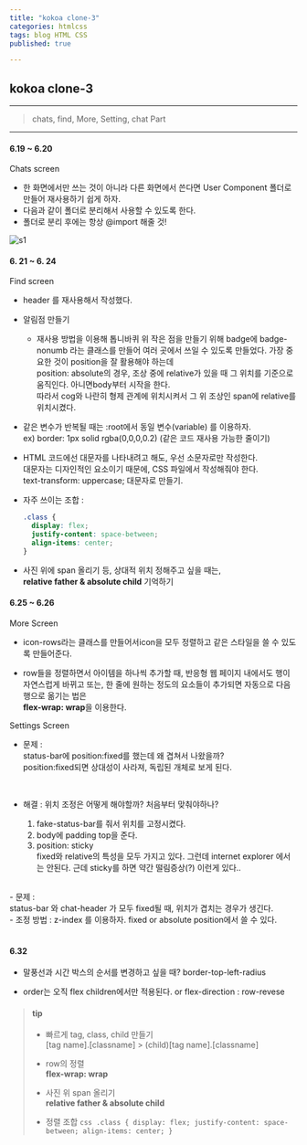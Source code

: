 ```yaml
---
title: "kokoa clone-3"
categories: htmlcss
tags: blog HTML CSS
published: true

---
```


## kokoa clone-3

---

<!-- prettier-ignore-start -->

> chats, find, More, Setting, chat Part

---

#### 6.19 ~ 6.20

Chats screen

- 한 화면에서만 쓰는 것이 아니라 다른 화면에서 쓴다면 User Component 폴더로 만들어 재사용하기 쉽게 하자.
- 다음과 같이 폴더로 분리해서 사용할 수 있도록 한다.
- 폴더로 분리 후에는 항상 @import 해줄 것!

![s1](/assets/images/clone-Images/img5.png)

#### 6. 21 ~ 6. 24

Find screen

- header 를 재사용해서 작성했다.

- 알림점 만들기

  - 재사용 방법을 이용해 톱니바퀴 위 작은 점을 만들기 위해
    badge에 badge-nonumb 라는 클래스를 만들어 여러 곳에서 쓰일 수 있도록 만들었다.
    가장 중요한 것이 position을 잘 활용해야 하는데 <br/>
    position: absolute의 경우, 조상 중에 relative가 있을 때 그 위치를 기준으로 움직인다. 아니면body부터 시작을 한다. <br/>
    따라서 cog와 나란히 형제 관계에 위치시켜서 그 위 조상인 span에 relative를 위치시켰다.
    <br/>
- 같은 변수가 반복될 때는 :root에서 동일 변수(variable) 를 이용하자.<br/>
  ex) border: 1px solid rgba(0,0,0,0.2) (같은 코드 재사용 가능한 줄이기)

- HTML 코드에선 대문자를 나타내려고 해도, 우선 소문자로만 작성한다. <br/>
  대문자는 디자인적인 요소이기 때문에, CSS 파일에서 작성해줘야 한다. <br/>
  text-transform: uppercase; 대문자로 만들기.

- 자주 쓰이는 조합 :

  ```css
  .class {
    display: flex;
    justify-content: space-between;
    align-items: center;
  }
  ```

- 사진 위에 span 올리기 등, 상대적 위치 정해주고 싶을 때는, <br/>
  **relative father & absolute child** 기억하기

#### 6.25 ~ 6.26

More Screen

- icon-rows라는 클래스를 만들어서icon을 모두 정렬하고 같은 스타일을 쓸 수 있도록 만들어준다.

- row들을 정렬하면서 아이템을 하나씩 추가할 때, 반응형 웹 페이지 내에서도 행이 자연스럽게 바뀌고 또는, 한 줄에 원하는 정도의 요소들이 추가되면 자동으로 다음 행으로 옮기는 법은<br/> **flex-wrap: wrap**을 이용한다.

Settings Screen

- 문제 : <br/>
status-bar에 position:fixed를 했는데 왜 겹쳐서 나왔을까? <br/>
position:fixed되면 상대성이 사라져, 독립된 개체로 보게 된다.
<br/>

- 해결 : 위치 조정은 어떻게 해야할까? 처음부터 맞춰야하나? <br/>

  1. fake-status-bar를 줘서 위치를 고정시켰다.<br/>
  2. body에 padding top을 준다.
  3. position: sticky <br/>
   fixed와 relative의 특성을 모두 가지고 있다. 그런데 internet explorer 에서는 안된다. 근데 sticky를 하면 약간 떨림증상(?) 이런게 있다..

<br/>
- 문제 : <br/>
status-bar 와 chat-header 가 모두 fixed될 때, 위치가 겹치는 경우가 생긴다.
<br/>
- 조정 방법 : z-index 를 이용하자. 
fixed or absolute position에서 쓸 수 있다.
<br/><br/>

#### 6.32

- 말풍선과 시간 박스의 순서를 변경하고 싶을 때?
  border-top-left-radius

- order는 오직 flex children에서만 적용된다.
  or flex-direction : row-revese

> #### tip
>
>- 빠르게 tag, class, child 만들기 <br/>
  [tag name].[classname] > (child)[tag name].[classname]
>- row의 정렬 <br/>
  **flex-wrap: wrap**
>
>- 사진 위 span 올리기 <br/>
**relative father & absolute child**
>
>- 정렬 조합
    ```css
    .class {
        display: flex;
        justify-content: space-between;
        align-items: center;
    }
    ```

<!-- prettier-ignore-end -->
